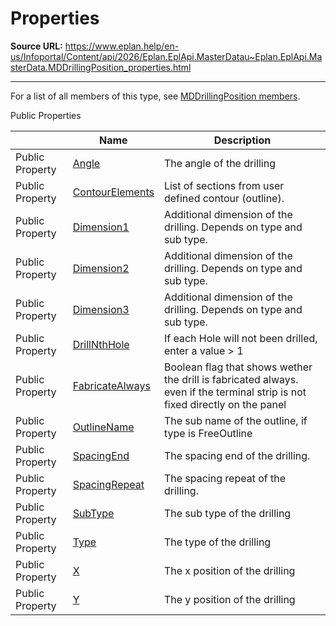 # Properties

**Source URL:** https://www.eplan.help/en-us/Infoportal/Content/api/2026/Eplan.EplApi.MasterDatau~Eplan.EplApi.MasterData.MDDrillingPosition_properties.html

---

For a list of all members of this type, see [MDDrillingPosition members](Eplan.EplApi.MasterDatau~Eplan.EplApi.MasterData.MDDrillingPosition_members.html).

Public Properties

|  | Name | Description |
| --- | --- | --- |
| Public Property | [Angle](Eplan.EplApi.MasterDatau~Eplan.EplApi.MasterData.MDDrillingPosition~Angle.html) | The angle of the drilling |
| Public Property | [ContourElements](Eplan.EplApi.MasterDatau~Eplan.EplApi.MasterData.MDDrillingPosition~ContourElements.html) | List of sections from user defined contour (outline). |
| Public Property | [Dimension1](Eplan.EplApi.MasterDatau~Eplan.EplApi.MasterData.MDDrillingPosition~Dimension1.html) | Additional dimension of the drilling. Depends on type and sub type. |
| Public Property | [Dimension2](Eplan.EplApi.MasterDatau~Eplan.EplApi.MasterData.MDDrillingPosition~Dimension2.html) | Additional dimension of the drilling. Depends on type and sub type. |
| Public Property | [Dimension3](Eplan.EplApi.MasterDatau~Eplan.EplApi.MasterData.MDDrillingPosition~Dimension3.html) | Additional dimension of the drilling. Depends on type and sub type. |
| Public Property | [DrillNthHole](Eplan.EplApi.MasterDatau~Eplan.EplApi.MasterData.MDDrillingPosition~DrillNthHole.html) | If each Hole will not been drilled, enter a value > 1 |
| Public Property | [FabricateAlways](Eplan.EplApi.MasterDatau~Eplan.EplApi.MasterData.MDDrillingPosition~FabricateAlways.html) | Boolean flag that shows wether the drill is fabricated always. even if the terminal strip is not fixed directly on the panel |
| Public Property | [OutlineName](Eplan.EplApi.MasterDatau~Eplan.EplApi.MasterData.MDDrillingPosition~OutlineName.html) | The sub name of the outline, if type is FreeOutline |
| Public Property | [SpacingEnd](Eplan.EplApi.MasterDatau~Eplan.EplApi.MasterData.MDDrillingPosition~SpacingEnd.html) | The spacing end of the drilling. |
| Public Property | [SpacingRepeat](Eplan.EplApi.MasterDatau~Eplan.EplApi.MasterData.MDDrillingPosition~SpacingRepeat.html) | The spacing repeat of the drilling. |
| Public Property | [SubType](Eplan.EplApi.MasterDatau~Eplan.EplApi.MasterData.MDDrillingPosition~SubType.html) | The sub type of the drilling |
| Public Property | [Type](Eplan.EplApi.MasterDatau~Eplan.EplApi.MasterData.MDDrillingPosition~Type.html) | The type of the drilling |
| Public Property | [X](Eplan.EplApi.MasterDatau~Eplan.EplApi.MasterData.MDDrillingPosition~X.html) | The x position of the drilling |
| Public Property | [Y](Eplan.EplApi.MasterDatau~Eplan.EplApi.MasterData.MDDrillingPosition~Y.html) | The y position of the drilling |


